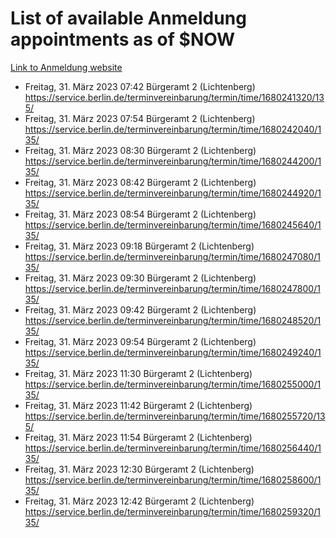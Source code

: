 # List of available Anmeldung appointments as of $NOW
[Link to Anmeldung website](https://service.berlin.de/terminvereinbarung/termin/tag.php?termin=1&anliegen[]=120686&dienstleisterlist=122210,122217,327316,122219,327312,122227,327314,122231,327346,122243,327348,122254,122252,329742,122260,329745,122262,329748,122271,327278,122273,327274,122277,327276,330436,122280,327294,122282,327290,122284,327292,122291,327270,122285,327266,122286,327264,122296,327268,150230,329760,122297,327286,122294,327284,122312,329763,122314,329775,122304,327330,122311,327334,122309,327332,317869,122281,327352,122279,329772,122283,122276,327324,122274,327326,122267,329766,122246,327318,122251,327320,122257,327322,122208,327298,122226,327300&herkunft=http%3A%2F%2Fservice.berlin.de%2Fdienstleistung%2F120686%2F)
- Freitag, 31. März 2023 07:42 Bürgeramt 2 (Lichtenberg) https://service.berlin.de/terminvereinbarung/termin/time/1680241320/135/
- Freitag, 31. März 2023 07:54 Bürgeramt 2 (Lichtenberg) https://service.berlin.de/terminvereinbarung/termin/time/1680242040/135/
- Freitag, 31. März 2023 08:30 Bürgeramt 2 (Lichtenberg) https://service.berlin.de/terminvereinbarung/termin/time/1680244200/135/
- Freitag, 31. März 2023 08:42 Bürgeramt 2 (Lichtenberg) https://service.berlin.de/terminvereinbarung/termin/time/1680244920/135/
- Freitag, 31. März 2023 08:54 Bürgeramt 2 (Lichtenberg) https://service.berlin.de/terminvereinbarung/termin/time/1680245640/135/
- Freitag, 31. März 2023 09:18 Bürgeramt 2 (Lichtenberg) https://service.berlin.de/terminvereinbarung/termin/time/1680247080/135/
- Freitag, 31. März 2023 09:30 Bürgeramt 2 (Lichtenberg) https://service.berlin.de/terminvereinbarung/termin/time/1680247800/135/
- Freitag, 31. März 2023 09:42 Bürgeramt 2 (Lichtenberg) https://service.berlin.de/terminvereinbarung/termin/time/1680248520/135/
- Freitag, 31. März 2023 09:54 Bürgeramt 2 (Lichtenberg) https://service.berlin.de/terminvereinbarung/termin/time/1680249240/135/
- Freitag, 31. März 2023 11:30 Bürgeramt 2 (Lichtenberg) https://service.berlin.de/terminvereinbarung/termin/time/1680255000/135/
- Freitag, 31. März 2023 11:42 Bürgeramt 2 (Lichtenberg) https://service.berlin.de/terminvereinbarung/termin/time/1680255720/135/
- Freitag, 31. März 2023 11:54 Bürgeramt 2 (Lichtenberg) https://service.berlin.de/terminvereinbarung/termin/time/1680256440/135/
- Freitag, 31. März 2023 12:30 Bürgeramt 2 (Lichtenberg) https://service.berlin.de/terminvereinbarung/termin/time/1680258600/135/
- Freitag, 31. März 2023 12:42 Bürgeramt 2 (Lichtenberg) https://service.berlin.de/terminvereinbarung/termin/time/1680259320/135/
